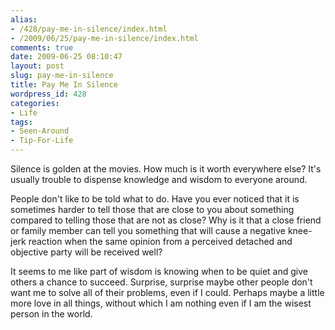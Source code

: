 ```yaml
---
alias:
- /428/pay-me-in-silence/index.html
- /2009/06/25/pay-me-in-silence/index.html
comments: true
date: 2009-06-25 08:10:47
layout: post
slug: pay-me-in-silence
title: Pay Me In Silence
wordpress_id: 428
categories:
- Life
tags:
- Seen-Around
- Tip-For-Life
---
```


Silence is golden at the movies.  How much is it worth everywhere else?  It's usually trouble to dispense knowledge and wisdom to everyone around.

People don't like to be told what to do.  Have you ever noticed that it is sometimes harder to tell those that are close to you about something compared to telling those that are not as close?  Why is it that a close friend or family member can tell you something that will cause a negative knee-jerk reaction when the same opinion from a perceived detached and objective party will be received well?

It seems to me like part of wisdom is knowing when to be quiet and give others a chance to succeed.  Surprise, surprise maybe other people don't want me to solve all of their problems, even if I could.  Perhaps maybe a little more love in all things, without which I am nothing even if I am the wisest person in the world.
